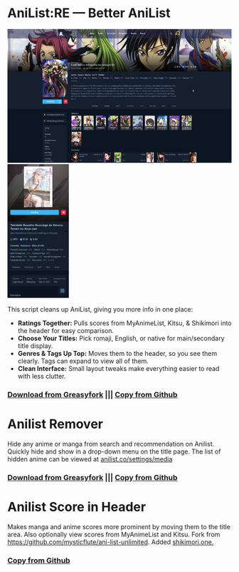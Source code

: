 # AniList:RE — Better AniList

<img src="https://raw.githubusercontent.com/Kellenok/userscipts/main/screenshots/re-desktop.jpg" alt="Screenshot of desktop" style="height: 300px;"> <img src="https://raw.githubusercontent.com/Kellenok/userscipts/main/screenshots/re-mobile.png" alt="Screenshot of mobile" style="height: 300px;"> 

This script cleans up AniList, giving you more info in one place:

*   **Ratings Together:** Pulls scores from MyAnimeList, Kitsu, & Shikimori into the header for easy comparison.
*   **Choose Your Titles:** Pick romaji, English, or native for main/secondary title display.
*   **Genres & Tags Up Top:** Moves them to the header, so you see them clearly. Tags can expand to view all of them.
*   **Clean Interface:** Small layout tweaks make everything easier to read with less clutter.

### **[Download from Greasyfork](https://greasyfork.org/scripts/523545-anilist-re/)**  ||| **[Copy from Github](https://raw.githubusercontent.com/Kellenok/userscipts/main/anilist-re.js)** 

# Anilist Remover
Hide any anime or manga from search and recommendation on Anilist. Quickly hide and show in a drop-down menu on the title page. The list of hidden anime can be viewed at [anilist.co/settings/media](https://anilist.co/settings/media)

### **[Download from Greasyfork](https://greasyfork.org/en/scripts/489589-anilist-remover)** ||| **[Copy from Github](https://raw.githubusercontent.com/Kellenok/userscipts/main/anilist-remover.js)**  

# Anilist Score in Header
Makes manga and anime scores more prominent by moving them to the title area. Also optionally view scores from MyAnimeList and Kitsu.
Fork from https://github.com/mysticflute/ani-list-unlimited. Added [shikimori.one.](https://shikimori.one)

### **[Copy from Github](https://raw.githubusercontent.com/Kellen-wq/userscipts/main/anilist-score.js)**  

